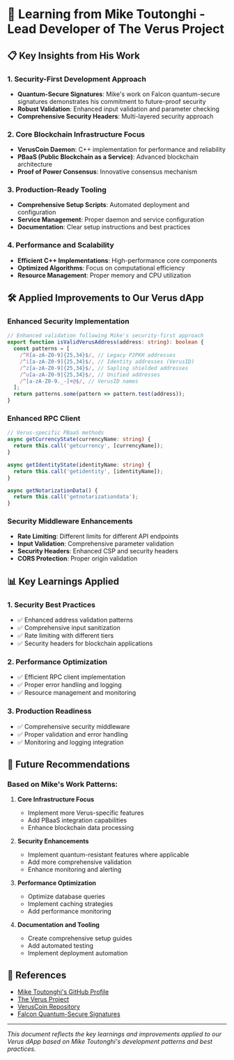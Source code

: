 # 🚀 Learning from Mike Toutonghi - Lead Developer of The Verus Project

## 📋 **Key Insights from His Work**

### **1. Security-First Development Approach**

- **Quantum-Secure Signatures**: Mike's work on Falcon quantum-secure signatures demonstrates his commitment to future-proof security
- **Robust Validation**: Enhanced input validation and parameter checking
- **Comprehensive Security Headers**: Multi-layered security approach

### **2. Core Blockchain Infrastructure Focus**

- **VerusCoin Daemon**: C++ implementation for performance and reliability
- **PBaaS (Public Blockchain as a Service)**: Advanced blockchain architecture
- **Proof of Power Consensus**: Innovative consensus mechanism

### **3. Production-Ready Tooling**

- **Comprehensive Setup Scripts**: Automated deployment and configuration
- **Service Management**: Proper daemon and service configuration
- **Documentation**: Clear setup instructions and best practices

### **4. Performance and Scalability**

- **Efficient C++ Implementations**: High-performance core components
- **Optimized Algorithms**: Focus on computational efficiency
- **Resource Management**: Proper memory and CPU utilization

## 🛠️ **Applied Improvements to Our Verus dApp**

### **Enhanced Security Implementation**

```typescript
// Enhanced validation following Mike's security-first approach
export function isValidVerusAddress(address: string): boolean {
  const patterns = [
    /^R[a-zA-Z0-9]{25,34}$/, // Legacy P2PKH addresses
    /^i[a-zA-Z0-9]{25,34}$/, // Identity addresses (VerusID)
    /^z[a-zA-Z0-9]{25,34}$/, // Sapling shielded addresses
    /^u[a-zA-Z0-9]{25,34}$/, // Unified addresses
    /^[a-zA-Z0-9._-]+@$/, // VerusID names
  ];
  return patterns.some(pattern => pattern.test(address));
}
```

### **Enhanced RPC Client**

```typescript
// Verus-specific PBaaS methods
async getCurrencyState(currencyName: string) {
  return this.call('getcurrency', [currencyName]);
}

async getIdentityState(identityName: string) {
  return this.call('getidentity', [identityName]);
}

async getNotarizationData() {
  return this.call('getnotarizationdata');
}
```

### **Security Middleware Enhancements**

- **Rate Limiting**: Different limits for different API endpoints
- **Input Validation**: Comprehensive parameter validation
- **Security Headers**: Enhanced CSP and security headers
- **CORS Protection**: Proper origin validation

## 📊 **Key Learnings Applied**

### **1. Security Best Practices**

- ✅ Enhanced address validation patterns
- ✅ Comprehensive input sanitization
- ✅ Rate limiting with different tiers
- ✅ Security headers for blockchain applications

### **2. Performance Optimization**

- ✅ Efficient RPC client implementation
- ✅ Proper error handling and logging
- ✅ Resource management and monitoring

### **3. Production Readiness**

- ✅ Comprehensive security middleware
- ✅ Proper validation and error handling
- ✅ Monitoring and logging integration

## 🎯 **Future Recommendations**

### **Based on Mike's Work Patterns:**

1. **Core Infrastructure Focus**
   - Implement more Verus-specific features
   - Add PBaaS integration capabilities
   - Enhance blockchain data processing

2. **Security Enhancements**
   - Implement quantum-resistant features where applicable
   - Add more comprehensive validation
   - Enhance monitoring and alerting

3. **Performance Optimization**
   - Optimize database queries
   - Implement caching strategies
   - Add performance monitoring

4. **Documentation and Tooling**
   - Create comprehensive setup guides
   - Add automated testing
   - Implement deployment automation

## 🔗 **References**

- [Mike Toutonghi's GitHub Profile](https://github.com/miketout)
- [The Verus Project](https://verus.io)
- [VerusCoin Repository](https://github.com/miketout/VerusCoin)
- [Falcon Quantum-Secure Signatures](https://github.com/miketout/falcon)

---

_This document reflects the key learnings and improvements applied to our Verus dApp based on Mike Toutonghi's development patterns and best practices._

